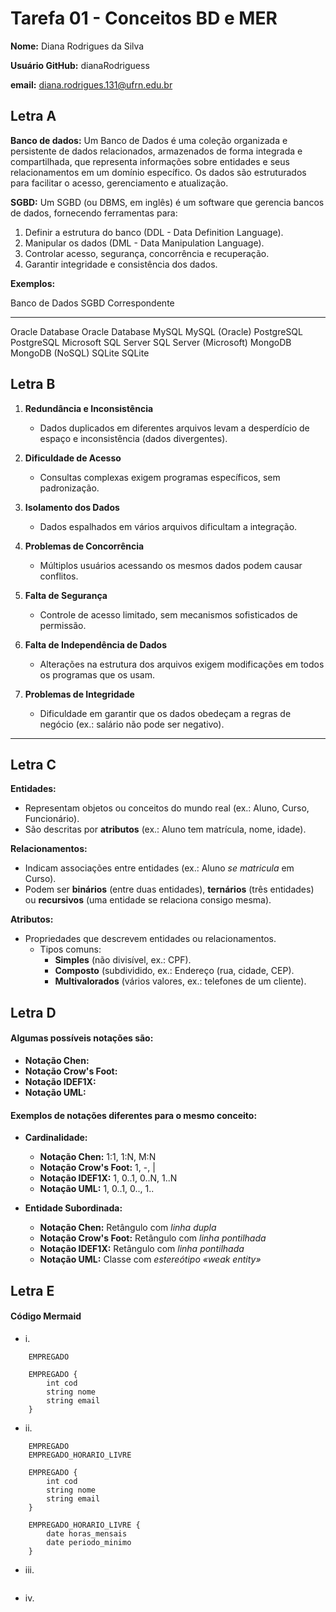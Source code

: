 # Tarefa 01 - Conceitos BD e MER

**Nome:** Diana Rodrigues da Silva

**Usuário GitHub:** dianaRodriguess

**email:** diana.rodrigues.131@ufrn.edu.br

## Letra A

**Banco de dados:** Um Banco de Dados é uma coleção organizada e persistente de dados relacionados, armazenados de forma integrada e compartilhada, que representa informações sobre entidades e seus relacionamentos em um domínio específico. Os dados são estruturados para facilitar o acesso, gerenciamento e atualização.

**SGBD:** Um SGBD (ou DBMS, em inglês) é um software que gerencia bancos de dados, fornecendo ferramentas para:

1. Definir a estrutura do banco (DDL - Data Definition Language).
2. Manipular os dados (DML - Data Manipulation Language).
3. Controlar acesso, segurança, concorrência e recuperação.
4. Garantir integridade e consistência dos dados.

**Exemplos:**

Banco de Dados		SGBD Correspondente
--------------		-------------------
Oracle Database		Oracle Database
MySQL				MySQL (Oracle)
PostgreSQL			PostgreSQL
Microsoft SQL Server	SQL Server (Microsoft)
MongoDB				MongoDB (NoSQL)
SQLite				SQLite

## Letra B

1. **Redundância e Inconsistência** 
   - Dados duplicados em diferentes arquivos levam a desperdício de espaço e inconsistência (dados divergentes). 

2. **Dificuldade de Acesso** 
   - Consultas complexas exigem programas específicos, sem padronização. 

3. **Isolamento dos Dados** 
   - Dados espalhados em vários arquivos dificultam a integração. 

4. **Problemas de Concorrência** 
   - Múltiplos usuários acessando os mesmos dados podem causar conflitos. 

5. **Falta de Segurança** 
   - Controle de acesso limitado, sem mecanismos sofisticados de permissão.  

6. **Falta de Independência de Dados** 
   - Alterações na estrutura dos arquivos exigem modificações em todos os programas que os usam. 

7. **Problemas de Integridade** 
   - Dificuldade em garantir que os dados obedeçam a regras de negócio (ex.: salário não pode ser negativo). 

---

## Letra C

**Entidades:**

- Representam objetos ou conceitos do mundo real (ex.: Aluno, Curso, Funcionário).
- São descritas por **atributos** (ex.: Aluno tem matrícula, nome, idade).

**Relacionamentos:**

- Indicam associações entre entidades (ex.: Aluno *se matricula* em Curso).
- Podem ser **binários** (entre duas entidades), **ternários** (três entidades) ou **recursivos** (uma entidade se relaciona consigo mesma).

**Atributos:**

- Propriedades que descrevem entidades ou relacionamentos.
	- Tipos comuns:
		- **Simples** (não divisível, ex.: CPF).
		- **Composto** (subdividido, ex.: Endereço (rua, cidade, CEP).
		- **Multivalorados** (vários valores, ex.: telefones de um cliente).

## Letra D

#### Algumas possíveis notações são: 

- **Notação Chen:**
- **Notação Crow's Foot:**
- **Notação IDEF1X:**
- **Notação UML:**

#### Exemplos de notações diferentes para o mesmo conceito:

- **Cardinalidade:**

	- **Notação Chen:** 1:1, 1:N, M:N
	- **Notação Crow's Foot:** 1, -, |
	- **Notação IDEF1X:** 1, 0..1, 0..N, 1..N
	- **Notação UML:** 1, 0..1, 0.., 1..

- **Entidade Subordinada:**

	- **Notação Chen:** Retângulo com _linha dupla_
	- **Notação Crow's Foot:** Retângulo com _linha pontilhada_
	- **Notação IDEF1X:** Retângulo com _linha pontilhada_
	- **Notação UML:** Classe com _estereótipo «weak entity»_
	
## Letra E

#### Código Mermaid

- i. 
```mermaid
    EMPREGADO

    EMPREGADO {
        int cod
        string nome 
        string email
    }    
```

- ii.
```mermaid
    EMPREGADO
    EMPREGADO_HORARIO_LIVRE

    EMPREGADO {
        int cod
        string nome 
        string email
    }
    
    EMPREGADO_HORARIO_LIVRE {
        date horas_mensais
        date periodo_minimo
    }
```

- iii.

```mermaid

```

- iv.

```mermaid

```